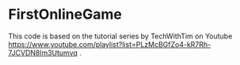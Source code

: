 # FirstOnlineGame


This code is based on the tutorial series by TechWithTim on Youtube https://www.youtube.com/playlist?list=PLzMcBGfZo4-kR7Rh-7JCVDN8lm3Utumvq .
